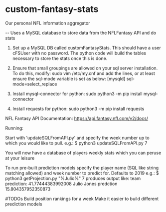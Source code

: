# custom-fantasy-stats
Our personal NFL information aggregator


-- Uses a MySQL database to store data from the NFLFantasy API and do stats

1. Set up a MySQL DB called customFantasyStats. This should have a user cFSUser with no password.
 The python code will build the tables necessary to store the stats once this is done.

2. Ensure that small groupings are allowed on your sql server installation.
 To do this, modify:
    sudo vim /etc/my.cnf
 and add the lines, or at least ensure the sql-mode variable is set as below:
    [mysqld]
    sql-mode=select_replace

3. Install mysql-connector for python: sudo python3 -m pip install mysql-connector

4. Install requests for python: sudo python3 -m pip install requests



NFL Fantasy API Documentation:
https://api.fantasy.nfl.com/v2/docs/



Running:

Start with 'updateSQLFromAPI.py' and specify the week number up to which you would like to pull. e.g.:
$ python3 updateSQLFromAPI.py 7

You will now have a database of players weekly stats which you can peruse at your leisure

To run pre-built prediction models specify the player name (SQL like string matching allowed) and week number to predict for. Defaults to 2019 e.g.:
$ python3 getProjection.py "%Julio%" 7
produces output like:
team prediction: 41.77444383992008
Julio Jones predction 15.804357952350873






#TODOs
Build position rankings for a week
Make it easier to build different prediction models

